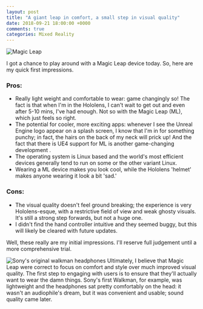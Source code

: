 ```yaml
---
layout: post
title: "A giant leap in comfort, a small step in visual quality"
date: 2018-09-21 18:00:00 +0000
comments: true
categories: Mixed Reality
---
```

![Magic Leap](https://www.magicleap.com/_next/images/6bb6a7f36d800beb41f6fd7edea6e21f.jpg)

I got a chance to play around with a Magic Leap device today. So, here are my quick first impressions.

### Pros: 
- Really light weight and comfortable to wear: game changingly so! The fact is that when I'm in the Hololens, I can't wait to get out and even after 5-10 mins, I've had enough. Not so with the Magic Leap (ML), which just feels so right. 
- The potential for cooler, more exciting apps: whenever I see the Unreal Engine logo appear on a splash screen, I know that I'm in for something punchy; in fact, the hairs on the back of my neck will prick up! And the fact that there is UE4 support for ML is  another game-changing development .
- The operating system is Linux based and the world's most efficient devices generally tend to run on some or the other variant Linux.
- Wearing a ML device makes you look cool, while the Hololens 'helmet' makes anyone wearing it look a bit 'sad.'

### Cons:
- The visual quality doesn't feel ground breaking; the experience is very Hololens-esque, with a restrictive field of view and weak ghosty visuals. It's still a strong step forwards, but not a huge one.
- I didn't find the hand controller intuitive and they seemed buggy, but this will likely be cleared with future updates.

Well, these really are my initial impressions. I'll reserve full judgement until a more comprehensive trial.

![Sony's original walkman headphones](https://d3ecqbn6etsqar.cloudfront.net/YJkSqQ7k7h_OsOjQfGEZ34Pxo98=/1440x720/smart/487683.jpg)
Ultimately, I believe that Magic Leap were correct to focus on comfort and style over much improved visual quality. The first step to engaging with users is to ensure that they'll actually want to wear the damn things.  Sony's first Walkman, for example, was lightweight and the headphones sat pretty comfortably on the head: it wasn't an audiophile's dream, but it was convenient and usable; sound quality came later.